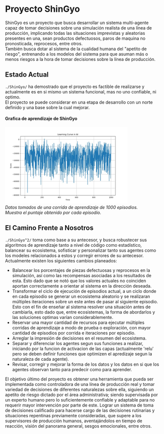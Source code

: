# Proyecto ShinGyo
ShinGyo es un proyecto que busca desarrollar un sistema multi-agente capaz de tomar decisiones sobre una simulación realista de una línea de producción, implicando todas las situaciones imprevistas y aleatorias presentes en una, sean productos defectuosos, paros de maquina no pronosticada, reprocesos, entre otros.<br>
También busca dotar al sistema de la cualidad humana del "apetito de riesgo", entrenando a los modelos del sistema para que asuman más o menos riesgos a la hora de tomar decisiones sobre la línea de producción.

## Estado Actual 
`./ShinGyo/` ha demostrado que el proyecto es factible de realizarse y actualmente es en si mismo un sistema funcional, mas no uno confiable, ni optimo.<br>
El proyecto se puede considerar en una etapa de desarrollo con un norte definido y una base sobre la cual mejorar.
#### Grafica de aprendizaje de ShinGyo
<img src="/ShinGyo/Reultados_1/grafica_aprendizaje.jpeg" height="250px" width="400px" ><br>
_Datos tomados de una corrida de aprendizaje de 1000 episodios.<br>
Muestra el puntaje obtenido por cada episodio._

## El Camino Frente a Nosotros
`./ShinGyo^2/` toma como base a su antecesor, y busca robustecer sus algoritmos de aprendizaje tanto a nivel de código como estadístico, balancear su ecosistema, sofisticar y personalizar tanto sus agentes como los modeles relacionados a estos y corregir errores de su antecesor.<br>
Actualmente existen los siguientes cambios planeados:
- Balancear los porcentajes de piezas defectuosas y reprocesos en la simulación, así como las recompensas asociadas a los resultados de esta. Esto dado que se notó que los valores actuales no coinciden aportan correctamente a orientar al sistema en la dirección deseada.
- Transformar el ciclo de ejecución de episodios actual, a un ciclo donde en cada episodio se generar un ecosistema aleatorio y se realizaran múltiples iteraciones sobre un este antes de pasar al siguiente episodio. Esto con el fin de enseñar al sistema resolver una situación antes de cambiarla, esto dado que, entre ecosistemas, la forma de abordarlos y las soluciones optimas varían considerablemente.
- Reservar una mayor cantidad de recursos para ejecutar múltiples corridas de aprendizaje a modo de prueba o exploración, con mayor cantidad de episodios por corrida e iteraciones por episodio.
- Arreglar la impresión de decisiones en el resumen del ecosistema.
- Separar y diferenciar los agentes segun sus funciones a realizar, iniciando por la funcion de activacion de las capas (actualmente 'relu' pero se deben definir funciones que optimizen el apredizaje segun la naturaleza de cada agente).
- Revisar, corregir y mejorar la forma de los datos y los datos en si que los agentes observan tanto para predecir como para aprender.

El objetivo último del proyecto es obtener una herramienta que pueda ser implementada como controladora de una línea de producción real y tomar variedad de decisiones de diferentes naturalezas sobre ella, siguiendo un apetito de riesgo dictado por el área administrativa; siendo supervisada por un experto humano pero lo suficientemente confiable y adaptable para no requerir mayor intervención por parte de este. Lograr un sistema de toma de decisiones calificado para hacerse cargo de las decisiones rutinarias y situaciones repentinas previamente consideradas, que supere a los supervisores de producción humanos, aventajándolos en tiempo de reacción, visión del panorama general, sesgos emocionales, entre otros.

